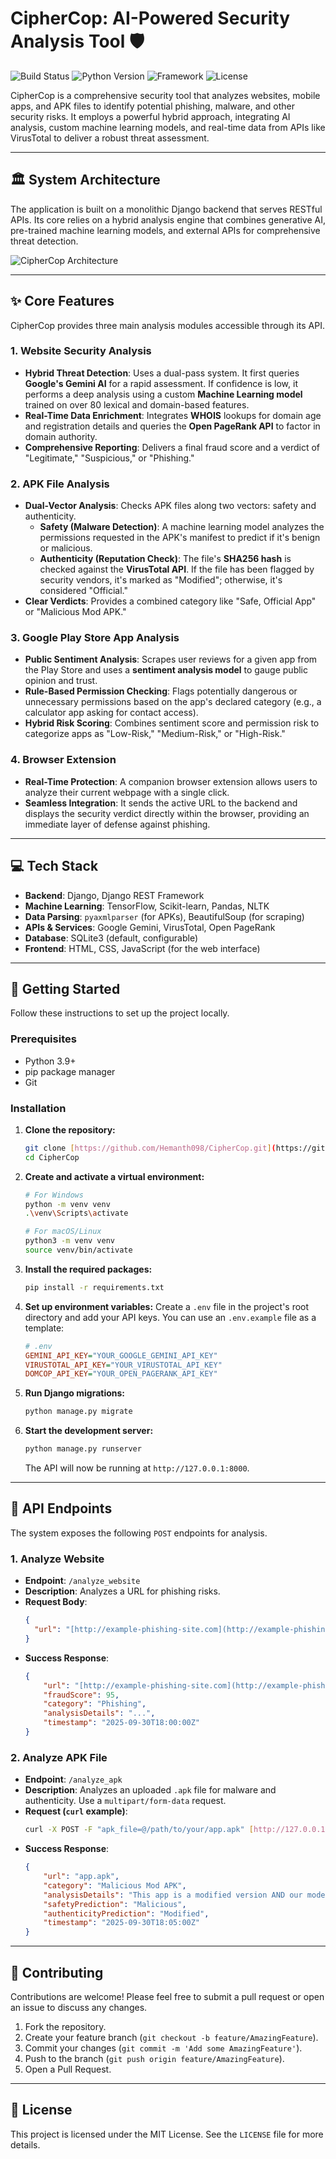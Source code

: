 # CipherCop: AI-Powered Security Analysis Tool 🛡️

![Build Status](https://img.shields.io/badge/build-passing-brightgreen)
![Python Version](https://img.shields.io/badge/python-3.9+-blue)
![Framework](https://img.shields.io/badge/framework-Django-darkgreen)
![License](https://img.shields.io/badge/license-MIT-informational)

CipherCop is a comprehensive security tool that analyzes websites, mobile apps, and APK files to identify potential phishing, malware, and other security risks. It employs a powerful hybrid approach, integrating AI analysis, custom machine learning models, and real-time data from APIs like VirusTotal to deliver a robust threat assessment.

---

## 🏛️ System Architecture

The application is built on a monolithic Django backend that serves RESTful APIs. Its core relies on a hybrid analysis engine that combines generative AI, pre-trained machine learning models, and external APIs for comprehensive threat detection.

![CipherCop Architecture](./path/to/your/architecture_diagram.png)

---

## ✨ Core Features

CipherCop provides three main analysis modules accessible through its API.

### 1. Website Security Analysis
* **Hybrid Threat Detection**: Uses a dual-pass system. It first queries **Google's Gemini AI** for a rapid assessment. If confidence is low, it performs a deep analysis using a custom **Machine Learning model** trained on over 80 lexical and domain-based features.
* **Real-Time Data Enrichment**: Integrates **WHOIS** lookups for domain age and registration details and queries the **Open PageRank API** to factor in domain authority.
* **Comprehensive Reporting**: Delivers a final fraud score and a verdict of "Legitimate," "Suspicious," or "Phishing."

### 2. APK File Analysis
* **Dual-Vector Analysis**: Checks APK files along two vectors: safety and authenticity.
    * **Safety (Malware Detection)**: A machine learning model analyzes the permissions requested in the APK's manifest to predict if it's benign or malicious.
    * **Authenticity (Reputation Check)**: The file's **SHA256 hash** is checked against the **VirusTotal API**. If the file has been flagged by security vendors, it's marked as "Modified"; otherwise, it's considered "Official."
* **Clear Verdicts**: Provides a combined category like "Safe, Official App" or "Malicious Mod APK."

### 3. Google Play Store App Analysis
* **Public Sentiment Analysis**: Scrapes user reviews for a given app from the Play Store and uses a **sentiment analysis model** to gauge public opinion and trust.
* **Rule-Based Permission Checking**: Flags potentially dangerous or unnecessary permissions based on the app's declared category (e.g., a calculator app asking for contact access).
* **Hybrid Risk Scoring**: Combines sentiment score and permission risk to categorize apps as "Low-Risk," "Medium-Risk," or "High-Risk."

### 4. Browser Extension
* **Real-Time Protection**: A companion browser extension allows users to analyze their current webpage with a single click.
* **Seamless Integration**: It sends the active URL to the backend and displays the security verdict directly within the browser, providing an immediate layer of defense against phishing.

---

## 💻 Tech Stack

* **Backend**: Django, Django REST Framework
* **Machine Learning**: TensorFlow, Scikit-learn, Pandas, NLTK
* **Data Parsing**: `pyaxmlparser` (for APKs), BeautifulSoup (for scraping)
* **APIs & Services**: Google Gemini, VirusTotal, Open PageRank
* **Database**: SQLite3 (default, configurable)
* **Frontend**: HTML, CSS, JavaScript (for the web interface)

---

## 🚀 Getting Started

Follow these instructions to set up the project locally.

### Prerequisites
* Python 3.9+
* pip package manager
* Git

### Installation
1.  **Clone the repository:**
    ```bash
    git clone [https://github.com/Hemanth098/CipherCop.git](https://github.com/Hemanth098/CipherCop.git)
    cd CipherCop
    ```
2.  **Create and activate a virtual environment:**
    ```bash
    # For Windows
    python -m venv venv
    .\venv\Scripts\activate

    # For macOS/Linux
    python3 -m venv venv
    source venv/bin/activate
    ```
3.  **Install the required packages:**
    ```bash
    pip install -r requirements.txt
    ```
4.  **Set up environment variables:**
    Create a `.env` file in the project's root directory and add your API keys. You can use an `.env.example` file as a template:
    ```ini
    # .env
    GEMINI_API_KEY="YOUR_GOOGLE_GEMINI_API_KEY"
    VIRUSTOTAL_API_KEY="YOUR_VIRUSTOTAL_API_KEY"
    DOMCOP_API_KEY="YOUR_OPEN_PAGERANK_API_KEY"
    ```
5.  **Run Django migrations:**
    ```bash
    python manage.py migrate
    ```
6.  **Start the development server:**
    ```bash
    python manage.py runserver
    ```
    The API will now be running at `http://127.0.0.1:8000`.

---

## 🔌 API Endpoints

The system exposes the following `POST` endpoints for analysis.

### 1. Analyze Website
* **Endpoint**: `/analyze_website`
* **Description**: Analyzes a URL for phishing risks.
* **Request Body**:
    ```json
    {
      "url": "[http://example-phishing-site.com](http://example-phishing-site.com)"
    }
    ```
* **Success Response**:
    ```json
    {
        "url": "[http://example-phishing-site.com](http://example-phishing-site.com)",
        "fraudScore": 95,
        "category": "Phishing",
        "analysisDetails": "...",
        "timestamp": "2025-09-30T18:00:00Z"
    }
    ```

### 2. Analyze APK File
* **Endpoint**: `/analyze_apk`
* **Description**: Analyzes an uploaded `.apk` file for malware and authenticity. Use a `multipart/form-data` request.
* **Request (`curl` example)**:
    ```bash
    curl -X POST -F "apk_file=@/path/to/your/app.apk" [http://127.0.0.1:8000/analyze_apk](http://127.0.0.1:8000/analyze_apk)
    ```
* **Success Response**:
    ```json
    {
        "url": "app.apk",
        "category": "Malicious Mod APK",
        "analysisDetails": "This app is a modified version AND our model detected malicious permission patterns...",
        "safetyPrediction": "Malicious",
        "authenticityPrediction": "Modified",
        "timestamp": "2025-09-30T18:05:00Z"
    }
    ```

---

## 🤝 Contributing

Contributions are welcome! Please feel free to submit a pull request or open an issue to discuss any changes.

1.  Fork the repository.
2.  Create your feature branch (`git checkout -b feature/AmazingFeature`).
3.  Commit your changes (`git commit -m 'Add some AmazingFeature'`).
4.  Push to the branch (`git push origin feature/AmazingFeature`).
5.  Open a Pull Request.

---

## 📄 License

This project is licensed under the MIT License. See the `LICENSE` file for more details.
